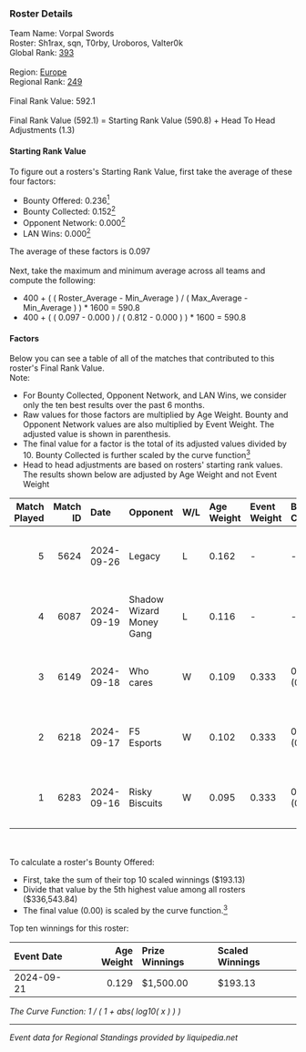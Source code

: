 ### Roster Details<br />
Team Name: Vorpal Swords<br />
Roster: Sh1rax, sqn, T0rby, Uroboros, Valter0k<br />
Global Rank: [393](../../standings_global_2025_03_01.md)<br />
<br />
Region: [Europe]( ../../standings_europe_2025_03_01.md)<br />
Regional Rank: [249]( ../../standings_europe_2025_03_01.md)<br />
<br />
Final Rank Value:  592.1<br />
<br />
Final Rank Value (592.1) = Starting Rank Value (590.8) + Head To Head Adjustments (1.3)<br />

#### Starting Rank Value<br />
To figure out a rosters's Starting Rank Value, first take the average of these four factors:<br />
- Bounty Offered: 0.236[<sup>1</sup>](#table2)
- Bounty Collected: 0.152[<sup>2</sup>](#table1)
- Opponent Network: 0.000[<sup>2</sup>](#table1)
- LAN Wins: 0.000[<sup>2</sup>](#table1)

The average of these factors is 0.097<br />
<br />
Next, take the maximum and minimum average across all teams and compute the following:<br />
- 400 + ( ( Roster_Average - Min_Average ) / ( Max_Average - Min_Average ) ) * 1600 = 590.8
- 400 + ( ( 0.097 - 0.000 ) / ( 0.812 - 0.000 ) ) * 1600 = 590.8


#### Factors<br />
Below you can see a table of all of the matches that contributed to this roster's Final Rank Value.<br />
Note:<br />

- For Bounty Collected, Opponent Network, and LAN Wins, we consider only the ten best results over the past 6 months.
- Raw values for those factors are multiplied by Age Weight. Bounty and Opponent Network values are also multiplied by Event Weight. The adjusted value is shown in parenthesis.
- The final value for a factor is the total of its adjusted values divided by 10. Bounty Collected is further scaled by the curve function[<sup>3</sup>](#curveFunction)
- Head to head adjustments are based on rosters' starting rank values. The results shown below are adjusted by Age Weight and not Event Weight
<span id="table1"></span><br />


| Match Played | Match ID | Date       | Opponent                 | W/L | Age Weight | Event Weight | Bounty Collected | Opponent Network | LAN Wins  | H2H Adj. | Roster                                 |
| -: | -: | :- | :- | :- | :- | :- | :- | :- | :- | -: | :- |
|            5 |     5624 | 2024-09-26 | Legacy                   | L   | 0.162      | -            | -                | -                | -         |    -0.90 | Sh1rax, sqn, T0rby, Uroboros, Valter0k |
|            4 |     6087 | 2024-09-19 | Shadow Wizard Money Gang | L   | 0.116      | -            | -                | -                | -         |    -1.81 | Rulik, sqn, stanf1x, T0rby, Valter0k   |
|            3 |     6149 | 2024-09-18 | Who cares                | W   | 0.109      | 0.333        | 0.000 (0.000)    | 0.005 (0.000)    | 0 (0.000) |     1.65 | Rulik, sqn, stanf1x, T0rby, Valter0k   |
|            2 |     6218 | 2024-09-17 | F5 Esports               | W   | 0.102      | 0.333        | 0.000 (0.000)    | 0.000 (0.000)    | 0 (0.000) |     1.22 | Rulik, sqn, stanf1x, T0rby, Valter0k   |
|            1 |     6283 | 2024-09-16 | Risky Biscuits           | W   | 0.095      | 0.333        | 0.000 (0.000)    | 0.000 (0.000)    | 0 (0.000) |     1.13 | Rulik, sqn, stanf1x, T0rby, Valter0k   |

<br />
<span id="table2"></span><br />
To calculate a roster's Bounty Offered:<br />

- First, take the sum of their top 10 scaled winnings ($193.13)
- Divide that value by the 5th highest value among all rosters ($336,543.84)
- The final value (0.00) is scaled by the curve function.[<sup>3</sup>](#curveFunction)

Top ten winnings for this roster:<br />

| Event Date | Age Weight | Prize Winnings | Scaled Winnings |
| :- | -: | :- | :- |
| 2024-09-21 |      0.129 | $1,500.00      | $193.13         |


<span id="curveFunction"></span>_The Curve Function: 1 / ( 1 + abs( log10( x ) ) )_<br />

---
_Event data for Regional Standings provided by liquipedia.net_<br />
